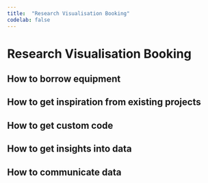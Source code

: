 ```yaml
---
title:  "Research Visualisation Booking"
codelab: false
---
```



# Research Visualisation Booking

## How to borrow equipment

## How to get inspiration from existing projects

## How to get custom code

## How to get insights into data

## How to communicate data
